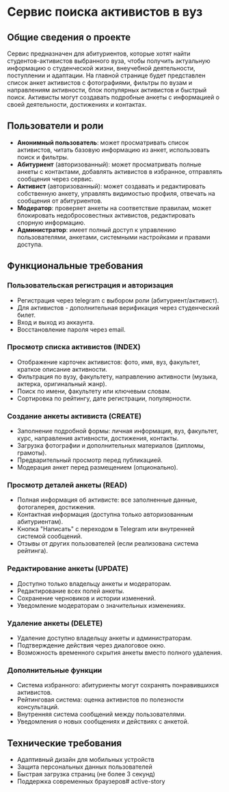 # Сервис поиска активистов в вуз

## Общие сведения о проекте
Сервис предназначен для абитуриентов, которые хотят найти студентов-активистов выбранного вуза, чтобы получить актуальную информацию о студенческой жизни, внеучебной деятельности, поступлении и адаптации. На главной странице будет представлен список анкет активистов с фотографиями, фильтры по вузам и направлениям активности, блок популярных активистов и быстрый поиск. Активисты могут создавать подробные анкеты с информацией о своей деятельности, достижениях и контактах.

## Пользователи и роли
* **Анонимный пользователь**: может просматривать список активистов, читать базовую информацию из анкет, использовать поиск и фильтры.
* **Абитуриент** (авторизованный): может просматривать полные анкеты с контактами, добавлять активистов в избранное, отправлять сообщения через сервис.
* **Активист** (авторизованный): может создавать и редактировать собственную анкету, управлять видимостью профиля, отвечать на сообщения от абитуриентов.
* **Модератор**: проверяет анкеты на соответствие правилам, может блокировать недобросовестных активистов, редактировать спорную информацию.
* **Администратор**: имеет полный доступ к управлению пользователями, анкетами, системными настройками и правами доступа.

## Функциональные требования

### Пользовательская регистрация и авторизация
* Регистрация через telegram с выбором роли (абитуриент/активист).
* Для активистов - дополнительная верификация через студенческий билет.
* Вход и выход из аккаунта.
* Восстановление пароля через email.

### Просмотр списка активистов (INDEX)
* Отображение карточек активистов: фото, имя, вуз, факультет, краткое описание активности.
* Фильтрация по вузу, факультету, направлению активности (музыка, актерка, оригинальный жанр).
* Поиск по имени, факультету или ключевым словам.
* Сортировка по рейтингу, дате регистрации, популярности.

### Создание анкеты активиста (CREATE)
* Заполнение подробной формы: личная информация, вуз, факультет, курс, направления активности, достижения, контакты.
* Загрузка фотографии и дополнительных материалов (дипломы, грамоты).
* Предварительный просмотр перед публикацией.
* Модерация анкет перед размещением (опционально).

### Просмотр деталей анкеты (READ)
* Полная информация об активисте: все заполненные данные, фотогалерея, достижения.
* Контактная информация (доступна только авторизованным абитуриентам).
* Кнопка "Написать" с переходом в Telegram или внутренней системой сообщений.
* Отзывы от других пользователей (если реализована система рейтинга).

### Редактирование анкеты (UPDATE)
* Доступно только владельцу анкеты и модераторам.
* Редактирование всех полей анкеты.
* Сохранение черновиков и истории изменений.
* Уведомление модераторам о значительных изменениях.

### Удаление анкеты (DELETE)
* Удаление доступно владельцу анкеты и администраторам.
* Подтверждение действия через диалоговое окно.
* Возможность временного скрытия анкеты вместо полного удаления.

### Дополнительные функции
* Система избранного: абитуриенты могут сохранять понравившихся активистов.
* Рейтинговая система: оценка активистов по полезности консультаций.
* Внутренняя система сообщений между пользователями.
* Уведомления о новых сообщениях и действиях с анкетой.

## Технические требования
* Адаптивный дизайн для мобильных устройств
* Защита персональных данных пользователей
* Быстрая загрузка страниц (не более 3 секунд)
* Поддержка современных браузеров#   a c t i v e - s t o r y  
 
